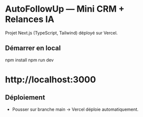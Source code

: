 # AutoFollowUp — Mini CRM + Relances IA

Projet Next.js (TypeScript, Tailwind) déployé sur Vercel.

## Démarrer en local
npm install
npm run dev
# http://localhost:3000

## Déploiement
- Pousser sur branche main → Vercel déploie automatiquement.
